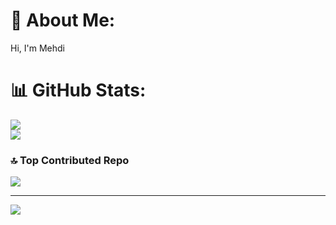 # 💫 About Me:
Hi, I'm Mehdi <br>

# 📊 GitHub Stats:
![](https://github-readme-streak-stats.herokuapp.com/?user=mehdiz5&theme=dark&hide_border=false)<br/>
![](https://github-readme-stats.vercel.app/api/top-langs/?username=mehdiz5&theme=dark&hide_border=false&include_all_commits=false&count_private=false&layout=compact)

### 🔝 Top Contributed Repo
![](https://github-contributor-stats.vercel.app/api?username=mehdiz5&limit=5&theme=dark&combine_all_yearly_contributions=true)

---
[![](https://visitcount.itsvg.in/api?id=mehdiz5&icon=0&color=0)](https://visitcount.itsvg.in)

<!-- Proudly created with GPRM ( https://gprm.itsvg.in ) -->
